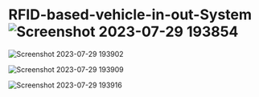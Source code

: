 # RFID-based-vehicle-in-out-System![Screenshot 2023-07-29 193854](https://github.com/lataagr1512/RFID-based-vehicle-in-out-System/assets/72881967/b17999a4-1349-452b-b71b-95eb93350105)

![Screenshot 2023-07-29 193902](https://github.com/lataagr1512/RFID-based-vehicle-in-out-System/assets/72881967/cde167b7-e3e5-4da8-a050-7d2bd0999402)

![Screenshot 2023-07-29 193909](https://github.com/lataagr1512/RFID-based-vehicle-in-out-System/assets/72881967/ec93439b-5113-490b-ba04-72697b8cdac9)

![Screenshot 2023-07-29 193916](https://github.com/lataagr1512/RFID-based-vehicle-in-out-System/assets/72881967/5d7d22e9-6019-4a36-b39c-ecf57078ab9c)
